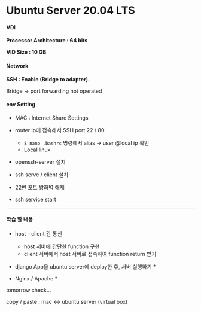 # Ubuntu Server 20.04 LTS 



#### VDI

**Processor Architecture : 64 bits**

**VID Size : 10 GB**



#### Network

**SSH : Enable (Bridge to adapter).**  

Bridge -> port forwarding not operated



#### env Setting

* MAC : Internet Share Settings

* router ip에 접속해서  SSH port 22 / 80 

  * ``$ nano .bashrc`` 명령에서   alias ->  user @local ip 확인
  * Local linux

* openssh-server 설치

* ssh serve / client 설치

* 22번 포트 방화벽 해제

* ssh service start

  

---

#### 학습 할 내용

* host - client 간 통신
  * host 서버에 간단한 function 구현
  * client 서버에서 host 서버로 접속하여 function return 받기
* django App을 ubuntu server에 deploy한 후, 서버 실행하기
  * 

* Nginx / Apache 
  * 





tomorrow check...

copy / paste :  mac <-> ubuntu server (virtual box)






